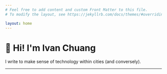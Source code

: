 ```yaml
---
# Feel free to add content and custom Front Matter to this file.
# To modify the layout, see https://jekyllrb.com/docs/themes/#overriding-theme-defaults

layout: home
---
```


# 🌱 Hi! I'm Ivan Chuang

I write to make sense of technology within cities (and conversely).

---
